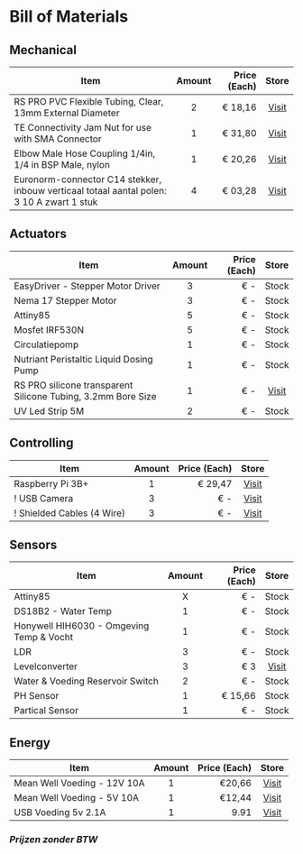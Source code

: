 # Bill of Materials

## Mechanical

| Item                           | Amount | Price (Each)  | Store |
| ------------------------------ | :----: | ------: | :--: |
| RS PRO PVC Flexible Tubing, Clear, 13mm External Diameter  | 2        | € 18,16 | [Visit](https://benl.rs-online.com/web/p/flexible-tubes/9145506/)
| TE Connectivity Jam Nut for use with SMA Connector         | 1        | € 31,80 | [Visit](https://benl.rs-online.com/web/p/products/7131035/)
|Elbow Male Hose Coupling 1/4in, 1/4 in BSP Male, nylon      | 1        | € 20,26 | [Visit](https://benl.rs-online.com/web/p/products/0795281/?grossPrice=Y&cm_mmc=BE-PLA-DS3A-_-google-_-CSS_BE_NL_Plumbing_And_Pipeline-_-Pipes_And_Tubing_And_And_Hoses%7CHose_Couplings-_-PRODUCT_GROUP&matchtype=&pla-393515899401&gclid=CjwKCAjwmq3kBRB_EiwAJkNDp1JJnQEH3Bh80taIhEITxVW66mORUqR_grp1uf6Tx5rD01o87ha_hhoCi54QAvD_BwE&gclsrc=aw.ds)
| Euronorm-connector C14 stekker, inbouw verticaal totaal aantal polen: 3 10 A zwart 1 stuk | 4 |€ 03,28 | [Visit](https://www.conrad.be/p/euronorm-connector-c14-stekker-inbouw-verticaal-totaal-aantal-polen-3-10-a-zwart-1-stuk-1567154)

## Actuators

| Item                           | Amount | Price (Each)  | Store |
| ------------------------------ | :----: | ------: | :--: |
| EasyDriver - Stepper Motor Driver | 3      | € - | Stock
| Nema 17 Stepper Motor | 3 | € - | Stock
| Attiny85 | 5 | € - | Stock
| Mosfet IRF530N | 5 | € - | Stock
| Circulatiepomp | 1 |  € - | Stock
| Nutriant Peristaltic Liquid Dosing Pump | 1 | € - | Stock
| RS PRO silicone transparent Silicone Tubing, 3.2mm Bore Size | 1 | € - | [Visit](https://benl.rs-online.com/web/p/process-tubing/6678444/)
| UV Led Strip 5M | 2 | € - | Stock

## Controlling

| Item                           | Amount | Price (Each)  | Store |
| ------------------------------ | :----: | ------: | :--: |
| Raspberry Pi 3B+ | 1      | € 29,47 | [Visit](https://benl.rs-online.com/web/p/processor-microcontroller-development-kits/1373331)
| ! USB Camera | 3 | € - | [Visit]()
| ! Shielded Cables (4 Wire) | 3 | € - | [Visit]()

## Sensors

| Item                           | Amount | Price (Each)  | Store |
| ------------------------------ | :----: | ------: | :--: |
| Attiny85 | X | € - | Stock
| DS18B2 - Water Temp | 1 | € - | Stock
| Honywell HIH6030 - Omgeving Temp & Vocht | 1 | € - | Stock
| LDR | 3 | € - | Stock
| Levelconverter | 3 | € 3 | [Visit](https://www.sparkfun.com/products/12009)
| Water & Voeding Reservoir Switch | 2 | € - | Stock
| PH Sensor | 1 | € 15,66 | Stock
| Partical Sensor | 1 | € - | Stock

## Energy

| Item                           | Amount | Price (Each)  | Store |
| ------------------------------ | :----: | ------: | :--: |
| Mean Well Voeding - 12V 10A | 1 | €20,66 | [Visit](https://www.tinytronics.nl/shop/nl/voedingen/12v/mean-well-voeding-12v-12.5a-switching-power-supply-lrs-150-12)
| Mean Well Voeding - 5V 10A | 1 | €12,44 | [Visit](https://www.tinytronics.nl/shop/nl/voedingen/5v/mean-well-voeding-5v-10a-switching-power-supply-lrs-50-5)
|USB Voeding 5v 2.1A|1|9.91 | [Visit](https://www.conrad.be/p/hn-power-hnp11-usbv2-black-hnp11-usbv2-black-usb-oplader-thuis-uitgangsstroom-max-2100-ma-1-x-usb-1341277)

### *Prijzen zonder BTW*
